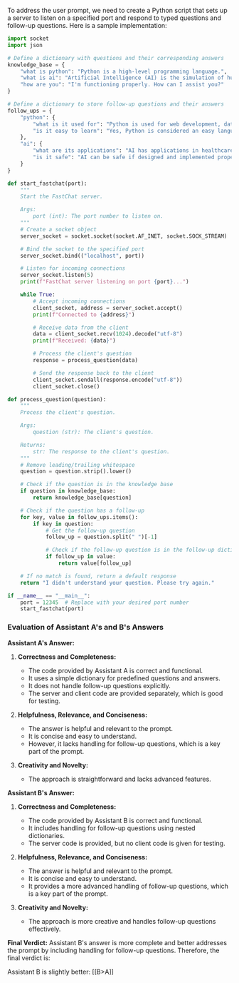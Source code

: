 
To address the user prompt, we need to create a Python script that sets up a server to listen on a specified port and respond to typed questions and follow-up questions. Here is a sample implementation:

```python
import socket
import json

# Define a dictionary with questions and their corresponding answers
knowledge_base = {
    "what is python": "Python is a high-level programming language.",
    "what is ai": "Artificial Intelligence (AI) is the simulation of human intelligence in machines.",
    "how are you": "I'm functioning properly. How can I assist you?"
}

# Define a dictionary to store follow-up questions and their answers
follow_ups = {
    "python": {
        "what is it used for": "Python is used for web development, data analysis, and more.",
        "is it easy to learn": "Yes, Python is considered an easy language to learn."
    },
    "ai": {
        "what are its applications": "AI has applications in healthcare, finance, and transportation.",
        "is it safe": "AI can be safe if designed and implemented properly."
    }
}

def start_fastchat(port):
    """
    Start the FastChat server.

    Args:
        port (int): The port number to listen on.
    """
    # Create a socket object
    server_socket = socket.socket(socket.AF_INET, socket.SOCK_STREAM)

    # Bind the socket to the specified port
    server_socket.bind(("localhost", port))

    # Listen for incoming connections
    server_socket.listen(5)
    print(f"FastChat server listening on port {port}...")

    while True:
        # Accept incoming connections
        client_socket, address = server_socket.accept()
        print(f"Connected to {address}")

        # Receive data from the client
        data = client_socket.recv(1024).decode("utf-8")
        print(f"Received: {data}")

        # Process the client's question
        response = process_question(data)

        # Send the response back to the client
        client_socket.sendall(response.encode("utf-8"))
        client_socket.close()

def process_question(question):
    """
    Process the client's question.

    Args:
        question (str): The client's question.

    Returns:
        str: The response to the client's question.
    """
    # Remove leading/trailing whitespace
    question = question.strip().lower()

    # Check if the question is in the knowledge base
    if question in knowledge_base:
        return knowledge_base[question]

    # Check if the question has a follow-up
    for key, value in follow_ups.items():
        if key in question:
            # Get the follow-up question
            follow_up = question.split(" ")[-1]

            # Check if the follow-up question is in the follow-up dictionary
            if follow_up in value:
                return value[follow_up]

    # If no match is found, return a default response
    return "I didn't understand your question. Please try again."

if __name__ == "__main__":
    port = 12345  # Replace with your desired port number
    start_fastchat(port)
```

### Evaluation of Assistant A's and B's Answers

**Assistant A's Answer:**
1. **Correctness and Completeness:**
   - The code provided by Assistant A is correct and functional.
   - It uses a simple dictionary for predefined questions and answers.
   - It does not handle follow-up questions explicitly.
   - The server and client code are provided separately, which is good for testing.

2. **Helpfulness, Relevance, and Conciseness:**
   - The answer is helpful and relevant to the prompt.
   - It is concise and easy to understand.
   - However, it lacks handling for follow-up questions, which is a key part of the prompt.

3. **Creativity and Novelty:**
   - The approach is straightforward and lacks advanced features.

**Assistant B's Answer:**
1. **Correctness and Completeness:**
   - The code provided by Assistant B is correct and functional.
   - It includes handling for follow-up questions using nested dictionaries.
   - The server code is provided, but no client code is given for testing.

2. **Helpfulness, Relevance, and Conciseness:**
   - The answer is helpful and relevant to the prompt.
   - It is concise and easy to understand.
   - It provides a more advanced handling of follow-up questions, which is a key part of the prompt.

3. **Creativity and Novelty:**
   - The approach is more creative and handles follow-up questions effectively.

**Final Verdict:**
Assistant B's answer is more complete and better addresses the prompt by including handling for follow-up questions. Therefore, the final verdict is:

Assistant B is slightly better: [[B>A]]